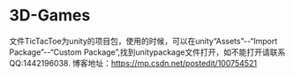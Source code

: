 # 3D-Games
文件TicTacToe为unity的项目包，使用的时候，可以在unity“Assets”--“Import Package”--“Custom Package”,找到unitypackage文件打开，如不能打开请联系QQ:1442196038.
博客地址：https://mp.csdn.net/postedit/100754521
